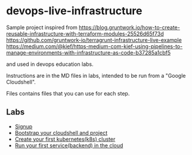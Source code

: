 # devops-live-infrastructure

Sample project inspired from https://blog.gruntwork.io/how-to-create-reusable-infrastructure-with-terraform-modules-25526d65f73d https://github.com/gruntwork-io/terragrunt-infrastructure-live-example 
https://medium.com/@kief/https-medium-com-kief-using-pipelines-to-manage-environments-with-infrastructure-as-code-b37285a1cbf5

and used in devops education labs.

Instructions are in the MD files in labs, intended to be run from a "Google Cloudshell".

Files contains files that you can use for each step.

## Labs

* [Signup](labs/signup.md)
* [Bootstrap your cloudshell and project](labs/bootStrap.md)
* [Create your first kubernetes(k8s) cluster](labs/firstK8s.md)
* [Run your first service(backend) in the cloud](labs/firstBackend.md)
